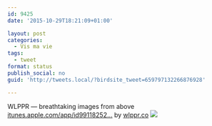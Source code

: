```yaml
---
id: 9425
date: '2015-10-29T18:21:09+01:00'

layout: post
categories:
  - Vis ma vie
tags:
  - tweet
format: status
publish_social: no
guid: 'http://tweets.local/?birdsite_tweet=659797132266876928'

---
```


WLPPR — breathtaking images from above [itunes.apple.com/app/id99118252…](https://itunes.apple.com/app/id991182525?mt=8) by [wlppr.co](http://wlppr.co) ![](http://tweets.local/wp-content/uploads/twitter-archive/tweets_media/659797132266876928-CSgR_vMWEAAB3D8.jpg)